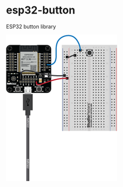 # esp32-button
ESP32 button library





![Default setup.](https://github.com/AchimPieters/esp32-button/blob/main/images/ESP32-button-default.png)
